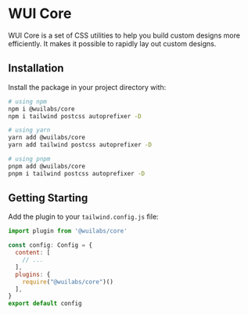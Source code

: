 # WUI Core

WUI Core is a set of CSS utilities to help you build custom designs more efficiently. It makes it possible to rapidly lay out custom designs.

## Installation

Install the package in your project directory with:

<!-- #default-branch-switch -->

```bash
# using npm
npm i @wuilabs/core
npm i tailwind postcss autoprefixer -D

# using yarn
yarn add @wuilabs/core
yarn add tailwind postcss autoprefixer -D

# using pnpm
pnpm add @wuilabs/core
pnpm i tailwind postcss autoprefixer -D
```

## Getting Starting

Add the plugin to your `tailwind.config.js` file:

```javascript
import plugin from '@wuilabs/core'

const config: Config = {
  content: [
    // ...
  ],
  plugins: {
    require("@wuilabs/core")()
  ],
}
export default config
```
